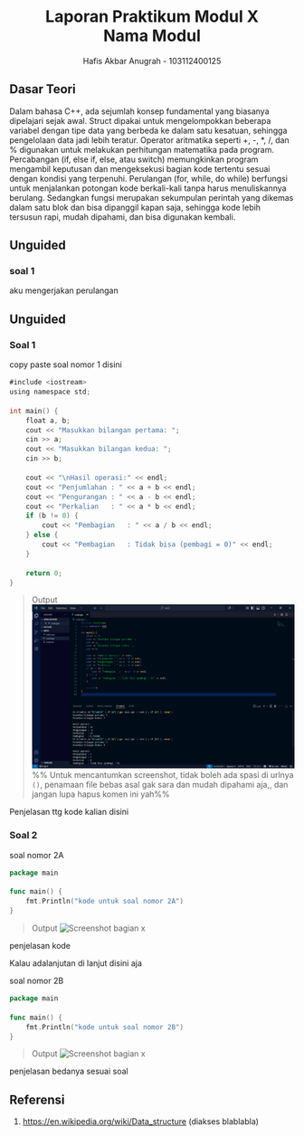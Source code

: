 # <h1 align="center">Laporan Praktikum Modul X <br> Nama Modul</h1>
<p align="center">Hafis Akbar Anugrah - 103112400125</p>

## Dasar Teori

Dalam bahasa C++, ada sejumlah konsep fundamental yang biasanya dipelajari sejak awal. Struct dipakai untuk mengelompokkan beberapa variabel dengan tipe data yang berbeda ke dalam satu kesatuan, sehingga pengelolaan data jadi lebih teratur. Operator aritmatika seperti +, -, *, /, dan % digunakan untuk melakukan perhitungan matematika pada program. Percabangan (if, else if, else, atau switch) memungkinkan program mengambil keputusan dan mengeksekusi bagian kode tertentu sesuai dengan kondisi yang terpenuhi. Perulangan (for, while, do while) berfungsi untuk menjalankan potongan kode berkali-kali tanpa harus menuliskannya berulang. Sedangkan fungsi merupakan sekumpulan perintah yang dikemas dalam satu blok dan bisa dipanggil kapan saja, sehingga kode lebih tersusun rapi, mudah dipahami, dan bisa digunakan kembali.
## Unguided

### soal 1

aku mengerjakan perulangan

## Unguided

### Soal 1

copy paste soal nomor 1 disini

```go
#include <iostream>
using namespace std;

int main() {
    float a, b;
    cout << "Masukkan bilangan pertama: ";
    cin >> a;
    cout << "Masukkan bilangan kedua: ";
    cin >> b;

    cout << "\nHasil operasi:" << endl;
    cout << "Penjumlahan : " << a + b << endl;
    cout << "Pengurangan : " << a - b << endl;
    cout << "Perkalian   : " << a * b << endl;
    if (b != 0) {
        cout << "Pembagian   : " << a / b << endl;
    } else {
        cout << "Pembagian   : Tidak bisa (pembagi = 0)" << endl;
    }

    return 0;
}

```

> Output
> ![Screenshot bagian x](Output/soal1.png)
> %% Untuk mencantumkan screenshot, tidak boleh ada spasi di urlnya `()`, penamaan file bebas asal gak sara dan mudah dipahami aja,, dan jangan lupa hapus komen ini yah%%

Penjelasan ttg kode kalian disini

### Soal 2

soal nomor 2A

```go
package main

func main() {
	fmt.Println("kode untuk soal nomor 2A")
}
```

> Output
> ![Screenshot bagian x](output/screenshot_soal2A.png)

penjelasan kode

Kalau adalanjutan di lanjut disini aja

soal nomor 2B

```go
package main

func main() {
	fmt.Println("kode untuk soal nomor 2B")
}
```

> Output
> ![Screenshot bagian x](output/screenshot_soal2B.png)

penjelasan bedanya sesuai soal

## Referensi

1. https://en.wikipedia.org/wiki/Data_structure (diakses blablabla)
